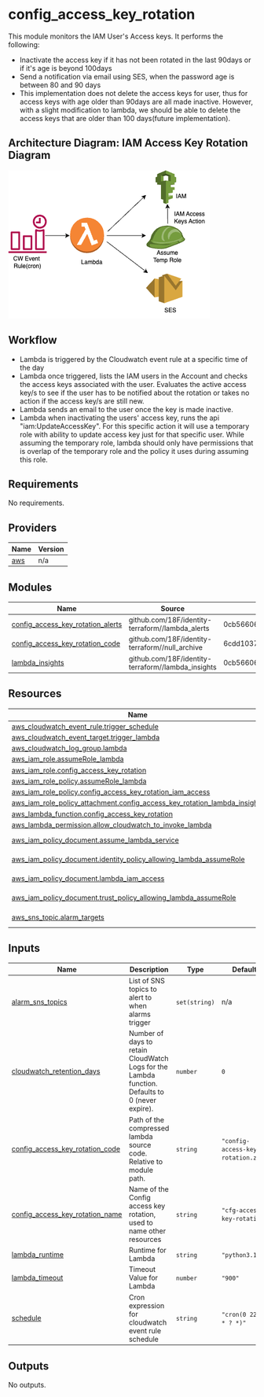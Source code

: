 # config_access_key_rotation
This module monitors the IAM User's Access keys. It performs the following:

- Inactivate the access key if it has not been rotated in the last 90days or if it's age is beyond 100days 
- Send a notification via email using SES, when the password age is between 80 and 90 days
- This implementation does not delete the access keys for user, thus for access keys with age older than 90days are all made inactive. However, with a slight modification to lambda, we should be able to delete the access keys that are older than 100 days(future implementation).

## Architecture Diagram: IAM Access Key Rotation Diagram

![Iam Access key Rotation](./diagrams/access_keys_rotation.png)

## Workflow
- Lambda is triggered by the Cloudwatch event rule at a specific time of the day
- Lambda once triggered, lists the IAM users in the Account and checks the access keys associated with the user. Evaluates the active access key/s to see if the user has to be notified about the rotation or takes no action if the access key/s are still new. 
- Lambda sends an email to the user once the key is made inactive.
- Lambda when inactivating the users' access key, runs the api "iam:UpdateAccessKey". For this specific action it will use a temporary role with ability to update access key just for that specific user. While assuming the temporary role, lambda should only have permissions that is overlap of the temporary role and the policy it uses during assuming this role.
<!-- BEGIN_TF_DOCS -->
## Requirements

No requirements.

## Providers

| Name | Version |
|------|---------|
| <a name="provider_aws"></a> [aws](#provider\_aws) | n/a |

## Modules

| Name | Source | Version |
|------|--------|---------|
| <a name="module_config_access_key_rotation_alerts"></a> [config\_access\_key\_rotation\_alerts](#module\_config\_access\_key\_rotation\_alerts) | github.com/18F/identity-terraform//lambda_alerts | 0cb56606de47507e5748ab55bfa51fa72424313f |
| <a name="module_config_access_key_rotation_code"></a> [config\_access\_key\_rotation\_code](#module\_config\_access\_key\_rotation\_code) | github.com/18F/identity-terraform//null_archive | 6cdd1037f2d1b14315cc8c59b889f4be557b9c17 |
| <a name="module_lambda_insights"></a> [lambda\_insights](#module\_lambda\_insights) | github.com/18F/identity-terraform//lambda_insights | 0cb56606de47507e5748ab55bfa51fa72424313f |

## Resources

| Name | Type |
|------|------|
| [aws_cloudwatch_event_rule.trigger_schedule](https://registry.terraform.io/providers/hashicorp/aws/latest/docs/resources/cloudwatch_event_rule) | resource |
| [aws_cloudwatch_event_target.trigger_lambda](https://registry.terraform.io/providers/hashicorp/aws/latest/docs/resources/cloudwatch_event_target) | resource |
| [aws_cloudwatch_log_group.lambda](https://registry.terraform.io/providers/hashicorp/aws/latest/docs/resources/cloudwatch_log_group) | resource |
| [aws_iam_role.assumeRole_lambda](https://registry.terraform.io/providers/hashicorp/aws/latest/docs/resources/iam_role) | resource |
| [aws_iam_role.config_access_key_rotation](https://registry.terraform.io/providers/hashicorp/aws/latest/docs/resources/iam_role) | resource |
| [aws_iam_role_policy.assumeRole_lambda](https://registry.terraform.io/providers/hashicorp/aws/latest/docs/resources/iam_role_policy) | resource |
| [aws_iam_role_policy.config_access_key_rotation_iam_access](https://registry.terraform.io/providers/hashicorp/aws/latest/docs/resources/iam_role_policy) | resource |
| [aws_iam_role_policy_attachment.config_access_key_rotation_lambda_insights](https://registry.terraform.io/providers/hashicorp/aws/latest/docs/resources/iam_role_policy_attachment) | resource |
| [aws_lambda_function.config_access_key_rotation](https://registry.terraform.io/providers/hashicorp/aws/latest/docs/resources/lambda_function) | resource |
| [aws_lambda_permission.allow_cloudwatch_to_invoke_lambda](https://registry.terraform.io/providers/hashicorp/aws/latest/docs/resources/lambda_permission) | resource |
| [aws_iam_policy_document.assume_lambda_service](https://registry.terraform.io/providers/hashicorp/aws/latest/docs/data-sources/iam_policy_document) | data source |
| [aws_iam_policy_document.identity_policy_allowing_lambda_assumeRole](https://registry.terraform.io/providers/hashicorp/aws/latest/docs/data-sources/iam_policy_document) | data source |
| [aws_iam_policy_document.lambda_iam_access](https://registry.terraform.io/providers/hashicorp/aws/latest/docs/data-sources/iam_policy_document) | data source |
| [aws_iam_policy_document.trust_policy_allowing_lambda_assumeRole](https://registry.terraform.io/providers/hashicorp/aws/latest/docs/data-sources/iam_policy_document) | data source |
| [aws_sns_topic.alarm_targets](https://registry.terraform.io/providers/hashicorp/aws/latest/docs/data-sources/sns_topic) | data source |

## Inputs

| Name | Description | Type | Default | Required |
|------|-------------|------|---------|:--------:|
| <a name="input_alarm_sns_topics"></a> [alarm\_sns\_topics](#input\_alarm\_sns\_topics) | List of SNS topics to alert to when alarms trigger | `set(string)` | n/a | yes |
| <a name="input_cloudwatch_retention_days"></a> [cloudwatch\_retention\_days](#input\_cloudwatch\_retention\_days) | Number of days to retain CloudWatch Logs for the Lambda function.<br>Defaults to 0 (never expire). | `number` | `0` | no |
| <a name="input_config_access_key_rotation_code"></a> [config\_access\_key\_rotation\_code](#input\_config\_access\_key\_rotation\_code) | Path of the compressed lambda source code. Relative to module path. | `string` | `"config-access-key-rotation.zip"` | no |
| <a name="input_config_access_key_rotation_name"></a> [config\_access\_key\_rotation\_name](#input\_config\_access\_key\_rotation\_name) | Name of the Config access key rotation, used to name other resources | `string` | `"cfg-access-key-rotation"` | no |
| <a name="input_lambda_runtime"></a> [lambda\_runtime](#input\_lambda\_runtime) | Runtime for Lambda | `string` | `"python3.12"` | no |
| <a name="input_lambda_timeout"></a> [lambda\_timeout](#input\_lambda\_timeout) | Timeout Value for Lambda | `number` | `"900"` | no |
| <a name="input_schedule"></a> [schedule](#input\_schedule) | Cron expression for cloudwatch event rule schedule | `string` | `"cron(0 22 * * ? *)"` | no |

## Outputs

No outputs.
<!-- END_TF_DOCS -->
